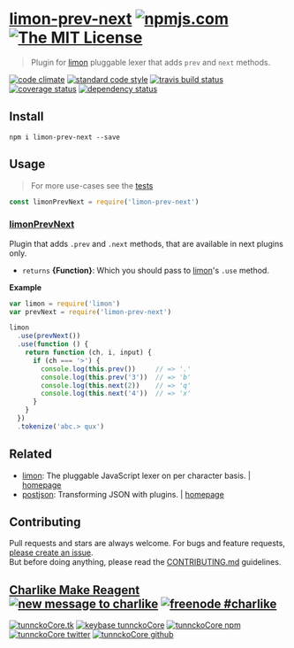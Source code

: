 # [limon-prev-next][author-www-url] [![npmjs.com][npmjs-img]][npmjs-url] [![The MIT License][license-img]][license-url] 

> Plugin for [limon][] pluggable lexer that adds `prev` and `next` methods.

[![code climate][codeclimate-img]][codeclimate-url] [![standard code style][standard-img]][standard-url] [![travis build status][travis-img]][travis-url] [![coverage status][coveralls-img]][coveralls-url] [![dependency status][david-img]][david-url]

## Install
```
npm i limon-prev-next --save
```

## Usage
> For more use-cases see the [tests](./test.js)

```js
const limonPrevNext = require('limon-prev-next')
```

### [limonPrevNext](index.js#L39)
Plugin that adds `.prev` and `.next` methods, that are available in next plugins only.

* `returns` **{Function}**: Which you should pass to [limon][]'s `.use` method.  

**Example**

```js
var limon = require('limon')
var prevNext = require('limon-prev-next')

limon
  .use(prevNext())
  .use(function () {
    return function (ch, i, input) {
      if (ch === '>') {
        console.log(this.prev())     // => '.'
        console.log(this.prev('3'))  // => 'b'
        console.log(this.next(2))    // => 'q'
        console.log(this.next('4'))  // => 'x'
      }
    }
  })
  .tokenize('abc.> qux')
```

## Related
* [limon](https://www.npmjs.com/package/limon): The pluggable JavaScript lexer on per character basis. | [homepage](https://github.com/limonjs/limon)
* [postjson](https://www.npmjs.com/package/postjson): Transforming JSON with plugins. | [homepage](https://github.com/postjson/postjson)

## Contributing
Pull requests and stars are always welcome. For bugs and feature requests, [please create an issue](https://github.com/limonjs/limon-prev-next/issues/new).  
But before doing anything, please read the [CONTRIBUTING.md](./CONTRIBUTING.md) guidelines.

## [Charlike Make Reagent](http://j.mp/1stW47C) [![new message to charlike][new-message-img]][new-message-url] [![freenode #charlike][freenode-img]][freenode-url]

[![tunnckoCore.tk][author-www-img]][author-www-url] [![keybase tunnckoCore][keybase-img]][keybase-url] [![tunnckoCore npm][author-npm-img]][author-npm-url] [![tunnckoCore twitter][author-twitter-img]][author-twitter-url] [![tunnckoCore github][author-github-img]][author-github-url]

[limon]: https://github.com/limonjs/limon

[npmjs-url]: https://www.npmjs.com/package/limon-prev-next
[npmjs-img]: https://img.shields.io/npm/v/limon-prev-next.svg?label=limon-prev-next

[license-url]: https://github.com/limonjs/limon-prev-next/blob/master/LICENSE
[license-img]: https://img.shields.io/badge/license-MIT-blue.svg

[codeclimate-url]: https://codeclimate.com/github/limonjs/limon-prev-next
[codeclimate-img]: https://img.shields.io/codeclimate/github/limonjs/limon-prev-next.svg

[travis-url]: https://travis-ci.org/limonjs/limon-prev-next
[travis-img]: https://img.shields.io/travis/limonjs/limon-prev-next/master.svg

[coveralls-url]: https://coveralls.io/r/limonjs/limon-prev-next
[coveralls-img]: https://img.shields.io/coveralls/limonjs/limon-prev-next.svg

[david-url]: https://david-dm.org/limonjs/limon-prev-next
[david-img]: https://img.shields.io/david/limonjs/limon-prev-next.svg

[standard-url]: https://github.com/feross/standard
[standard-img]: https://img.shields.io/badge/code%20style-standard-brightgreen.svg

[author-www-url]: http://www.tunnckocore.tk
[author-www-img]: https://img.shields.io/badge/www-tunnckocore.tk-fe7d37.svg

[keybase-url]: https://keybase.io/tunnckocore
[keybase-img]: https://img.shields.io/badge/keybase-tunnckocore-8a7967.svg

[author-npm-url]: https://www.npmjs.com/~tunnckocore
[author-npm-img]: https://img.shields.io/badge/npm-~tunnckocore-cb3837.svg

[author-twitter-url]: https://twitter.com/tunnckoCore
[author-twitter-img]: https://img.shields.io/badge/twitter-@tunnckoCore-55acee.svg

[author-github-url]: https://github.com/tunnckoCore
[author-github-img]: https://img.shields.io/badge/github-@tunnckoCore-4183c4.svg

[freenode-url]: http://webchat.freenode.net/?channels=charlike
[freenode-img]: https://img.shields.io/badge/freenode-%23charlike-5654a4.svg

[new-message-url]: https://github.com/tunnckoCore/ama
[new-message-img]: https://img.shields.io/badge/ask%20me-anything-green.svg


